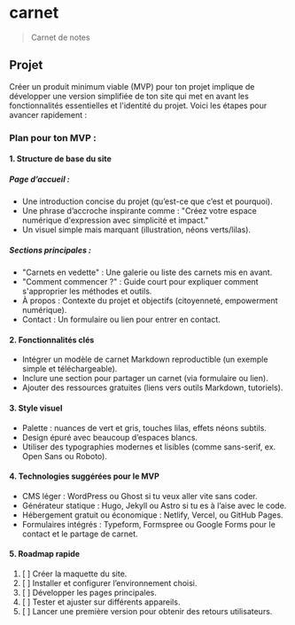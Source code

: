 # carnet
> Carnet de notes

## Projet

Créer un produit minimum viable (MVP) pour ton projet implique de développer une version simplifiée de ton site qui met en avant les fonctionnalités essentielles et l'identité du projet. Voici les étapes pour avancer rapidement :

### Plan pour ton MVP :
#### 1. Structure de base du site
##### Page d’accueil :
- Une introduction concise du projet (qu’est-ce que c’est et pourquoi).
- Une phrase d’accroche inspirante comme : "Créez votre espace numérique d'expression avec simplicité et impact."
- Un visuel simple mais marquant (illustration, néons verts/lilas).
##### Sections principales :
- "Carnets en vedette" : Une galerie ou liste des carnets mis en avant.
- "Comment commencer ?" : Guide court pour expliquer comment s'approprier les méthodes et outils.
- À propos : Contexte du projet et objectifs (citoyenneté, empowerment numérique).
- Contact : Un formulaire ou lien pour entrer en contact.
#### 2. Fonctionnalités clés
- Intégrer un modèle de carnet Markdown reproductible (un exemple simple et téléchargeable).
- Inclure une section pour partager un carnet (via formulaire ou lien).
- Ajouter des ressources gratuites (liens vers outils Markdown, tutoriels).
#### 3. Style visuel
- Palette : nuances de vert et gris, touches lilas, effets néons subtils.
- Design épuré avec beaucoup d’espaces blancs.
- Utiliser des typographies modernes et lisibles (comme sans-serif, ex. Open Sans ou Roboto).
#### 4. Technologies suggérées pour le MVP
- CMS léger : WordPress ou Ghost si tu veux aller vite sans coder.
- Générateur statique : Hugo, Jekyll ou Astro si tu es à l’aise avec le code.
- Hébergement gratuit ou économique : Netlify, Vercel, ou GitHub Pages.
- Formulaires intégrés : Typeform, Formspree ou Google Forms pour le contact et le partage de carnet.
#### 5. Roadmap rapide
1. [ ] Créer la maquette du site.
2. [ ] Installer et configurer l’environnement choisi.
3. [ ] Développer les pages principales.
4. [ ] Tester et ajuster sur différents appareils.
5. [ ] Lancer une première version pour obtenir des retours utilisateurs.
